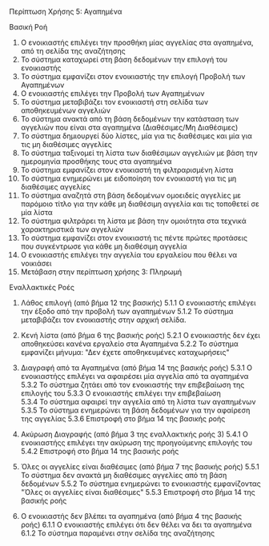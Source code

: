 Περίπτωση Χρήσης 5: Αγαπημένα

Βασική Ροή
1.  Ο ενοικιαστής επιλέγει την προσθήκη μίας αγγελίας στα αγαπημένα, από τη σελίδα της αναζήτησης
2.  Το σύστημα καταχωρεί στη βάση δεδομένων την επιλογή του ενοικιαστής
3.  Το σύστημα εμφανίζει στον ενοικιαστής την επιλογή Προβολή των Αγαπημένων 
4.  Ο ενοικιαστής επιλέγει την Προβολή των Αγαπημένων 
5.  Το σύστημα μεταβιβάζει τον ενοικιαστή στη σελίδα των αποθηκευμένων αγγελιών
6.  Το σύστημα ανακτά από τη βάση δεδομένων την κατάσταση των αγγελιών που είναι στα αγαπημένα (Διαθέσιμες/Μη Διαθέσιμες)
7.  Το σύστημα δημιουργεί δύο λίστες, μία για τις διαθέσιμες και μία για τις μη διαθέσιμες αγγελίες
8.  Το σύστημα ταξινομεί τη λίστα των διαθέσιμων αγγελιών με βάση την ημερομηνία προσθήκης τους στα αγαπημένα
9.  Το σύστημα εμφανίζει στον ενοικιαστή τη φιλτραρισμένη λίστα
10. Το σύστημα ενημερώνει με ειδοποίηση τον ενοικιαστή για τις μη διαθέσιμες αγγελίες
11. Το σύστημα αναζητά στη βάση δεδομένων ομοειδείς αγγελίες με παρόμοιο τίτλο για την κάθε μη διαθέσιμη αγγελία και τις τοποθετεί σε μία λίστα
12. Το σύστημα φιλτράρει τη λίστα με βάση την ομοιότητα στα τεχνικά χαρακτηριστικά των αγγελιών
13. Το σύστημα εμφανίζει στον ενοικιαστή τις πέντε πρώτες προτάσεις που συγκέντρωσε για κάθε μη διαθέσιμη αγγελία 
14. Ο ενοικιαστής επιλέγει την αγγελία του εργαλείου που θέλει να νοικιάσει
15. Μετάβαση στην περίπτωση χρήσης 3: Πληρωμή

Εναλλακτικές Ροές
1. Λάθος επιλογή (από βήμα 12 της βασικής)
5.1.1 Ο ενοικιαστής επιλέγει την έξοδο από την προβολή των αγαπημένων
5.1.2 Το σύστημα μεταβιβάζει τον ενοικιαστής στην αρχική σελίδα.

2. Κενή λίστα (από βήμα 6 της βασικής ροής)
5.2.1 Ο ενοικιαστής δεν έχει αποθηκεύσει κανένα εργαλείο στα Αγαπημένα
5.2.2 Το σύστημα εμφανίζει μήνυμα: "Δεν έχετε αποθηκευμένες καταχωρήσεις"

3. Διαγραφή από τα Αγαπημένα (από βήμα 14 της βασικής ροής)
5.3.1 Ο ενοικιαστήςς επιλέγει να αφαιρέσει μία αγγελία από τα αγαπημένα
5.3.2 Το σύστημα ζητάει από τον ενοικιαστής την επιβεβαίωση της επιλογής του 
5.3.3 Ο ενοικιαστής επιλέγει την επιβεβαίωση  
5.3.4 Το σύστημα αφαιρεί την αγγελία από τη λίστα των αγαπημένων
5.3.5 Το σύστημα ενημερώνει τη βάση δεδομένων για την αφαίρεση της αγγελίας
5.3.6 Επιστροφή στο βήμα 14 της βασικής ροής

4. Ακύρωση Διαγραφής (από βήμα 3 της εναλλακτικής ροής 3)
5.4.1 Ο ενοικιαστήςς επιλέγει την ακύρωση της προηγούμενης επιλογής του
5.4.2 Επιστροφή στο βήμα 14 της βασικής ροής

5. Όλες οι αγγελίες είναι διαθέσιμες (από βήμα 7 της βασικής ροής)
5.5.1 Το σύστημα δεν ανακτά μη διαθέσιμες αγγελίες από τη βάση δεδομένων
5.5.2 Το σύστημα ενημερώνει το ενοικιαστής εμφανίζοντας "Όλες οι αγγελίες είναι διαθέσιμες"
5.5.3 Επιστροφή στο βήμα 14 της βασικής ροής

6. Ο ενοικιαστής δεν βλέπει τα αγαπημένα  (από βήμα 4 της βασικής ροής)
6.1.1 Ο ενοικιαστής επιλέγει ότι δεν θέλει να δει τα αγαπημένα
6.1.2 Το σύστημα παραμένει στην σελίδα της αναζήτησης